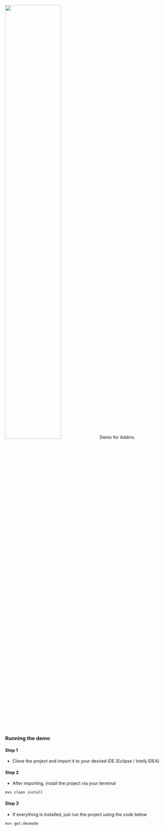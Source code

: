 <img src="https://i.imgur.com/1q1K6BU.png" width="60%"/>
Demo for Addins.


### Running the demo
#### Step 1
- Clone the project and import it to your desired IDE (Eclipse / Intelij IDEA)

#### Step 2
- After importing, install the project via your terminal

``` mvn clean install ```

#### Step 3
- If everything is installed, just run the project using the code below

``` mvn gwt:devmode ```
